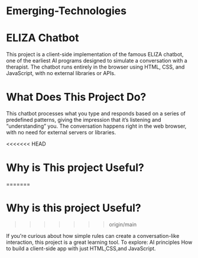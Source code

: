 # Emerging-Technologies

# ELIZA Chatbot

This project is a client-side implementation of the famous ELIZA chatbot, one of the earliest AI programs designed to simulate a conversation with a therapist. The chatbot runs entirely in the browser using HTML, CSS, and JavaScript, with no external libraries or APIs.

# What Does This Project Do?

This chatbot processes what you type and responds based on a series of predefined patterns, giving the impression that it’s listening and “understanding” you. The conversation happens right in the web browser, with no need for external servers or libraries.

<<<<<<< HEAD
# Why is This project Useful?
=======
# Why is this project Useful?
>>>>>>> origin/main

If you're curious about how simple rules can create a conversation-like interaction, this project is a great learning tool.
To explore:
AI principles
How to build a client-side app with just HTML,CSS,and JavaScript.

